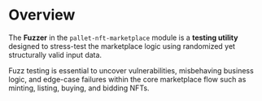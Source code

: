 # Overview

The **Fuzzer** in the `pallet-nft-marketplace` module is a **testing utility** designed to stress-test the marketplace logic using randomized yet structurally valid input data.

Fuzz testing is essential to uncover vulnerabilities, misbehaving business logic, and edge-case failures within the core marketplace flow such as minting, listing, buying, and bidding NFTs.

